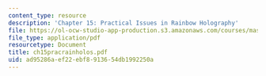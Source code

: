 ```yaml
---
content_type: resource
description: 'Chapter 15: Practical Issues in Rainbow Holography'
file: https://ol-ocw-studio-app-production.s3.amazonaws.com/courses/mas-450-holographic-imaging-spring-2003/ad95286aef22ebf8913654db1992250a_ch15pracrainholos.pdf
file_type: application/pdf
resourcetype: Document
title: ch15pracrainholos.pdf
uid: ad95286a-ef22-ebf8-9136-54db1992250a
---
```

